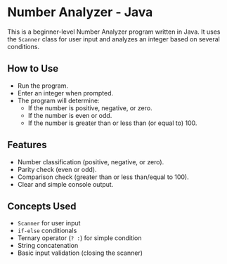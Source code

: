 # Number Analyzer - Java

This is a beginner-level Number Analyzer program written in Java. It uses the `Scanner` class for user input and analyzes an integer based on several conditions.

## How to Use

- Run the program.
- Enter an integer when prompted.
- The program will determine:
  - If the number is positive, negative, or zero.
  - If the number is even or odd.
  - If the number is greater than or less than (or equal to) 100.

## Features

- Number classification (positive, negative, or zero).
- Parity check (even or odd).
- Comparison check (greater than or less than/equal to 100).
- Clear and simple console output.

## Concepts Used

- `Scanner` for user input
- `if-else` conditionals
- Ternary operator (`? :`) for simple condition
- String concatenation
- Basic input validation (closing the scanner)
